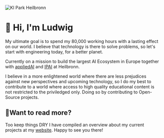 ![KI Park Heilbronn](https://www.notion.so/image/https%3A%2F%2Fs3-us-west-2.amazonaws.com%2Fsecure.notion-static.com%2Fd8c2575b-9886-451e-88ce-50e8343779a5%2Fcopy3.jpg?id=ea105fa4-1b30-428f-aaef-dfabf0ccdae0&table=block&spaceId=d8bd58b7-a274-49e3-a432-c5e0801b9dfd&width=2000&userId=073cd3cd-e5e2-44dc-a627-76f75c68dbc2&cache=v2)

# 👋 Hi, I'm Ludwig

My ultimate goal is to spend my 80,000 working hours with a lasting effect on our world. I believe that technology is there to solve problems, so let's start with engineering today, for a better planet.

Currently on a mission to build the largest AI Ecosystem in Europe together with [appliedAI](https://www.appliedai.de/) and [IPAI](https://ip.ai/en/) at Heilbronn. 

I believe in a more enlightened world where there are less prejudices against new perspectives and upcoming technology, so I do my best to contribute to a world where access to high quality educational content is not restricted to the priviledged only. Doing so by contributing to Open-Source projects.

## 🤙Want to read more?

Too keep things DRY I have compiled an overview about my current projects at my [website](https://ludwigstumpp.com). Happy to see you there!
